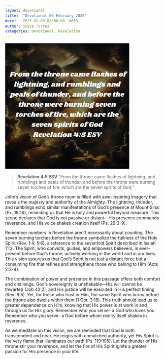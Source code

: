 ```yaml
---
layout: devotional
title:  "Devotional 06 February 2025"
date:   2025-02-06 08:00:00 -0600
author: Steve Torres
categories: Devotional, Revelation
---
```


<img src="https://github.com/ElEsteeb/ElEsteeb.github.io/blob/main/images/devotionals/Rev-4_5.jpg?raw=true" alt="Rev 4:5" style="max-width: 80%; height: auto;">




>**Revelation 4:5 ESV**
>"From the throne came flashes of lightning, and rumblings and peals of thunder, and before the throne were burning seven torches of fire, which are the seven spirits of God,"

John’s vision of God’s throne room is filled with awe-inspiring imagery that reveals the majesty and authority of the Almighty. The lightning, thunder, and rumblings echo similar manifestations of God’s presence at Mount Sinai (Ex. 19:16), reminding us that He is holy and powerful beyond measure. This scene declares that God is not passive or distant—His presence commands reverence, and His voice shakes creation itself (Ps. 29:3-9).

Remember numbers in Revelation aren't necessarily about counting. The seven burning torches before the throne symbolize the fullness of the Holy Spirit (Rev. 1:4; 5:6), a reference to the sevenfold Spirit described in Isaiah 11:2. The Spirit, who convicts, guides, and empowers believers, is ever-present before God’s throne, actively working in the world and in our lives. This vision assures us that God’s Spirit is not just a distant force but a consuming fire that refines and strengthens those who belong to Him (Acts 2:3-4).

The combination of power and presence in this passage offers both comfort and challenge. God’s sovereignty is unshakable—His will cannot be thwarted (Job 42:2), and His justice will be executed in His perfect timing (Rev. 8:5). Yet, for those who trust in Him, the same Spirit who burns before the throne also dwells within them (1 Cor. 3:16). This truth should lead us to greater dependence on Him, knowing that His power is at work in and through us for His glory. Remember who you serve- a God who loves you. Remember who you serve- a God before whom reality itself shakes in reverence. 

As we meditate on this vision, we are reminded that God is both transcendent and near. He reigns with unmatched authority, yet His Spirit is the very flame that illuminates our path (Ps. 119:105). Let the thunder of His throne stir your reverence, and let the fire of His Spirit ignite a greater passion for His presence in your life.

